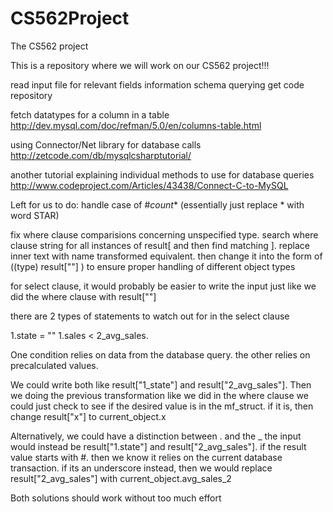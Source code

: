 CS562Project
============

The CS562 project

This is a repository where we will work on our CS562 project!!!

read input file for relevant fields
information schema querying
get code repository


fetch datatypes for a column in a table
http://dev.mysql.com/doc/refman/5.0/en/columns-table.html

using Connector/Net library for database calls
http://zetcode.com/db/mysqlcsharptutorial/

another tutorial explaining individual methods to use for database queries
http://www.codeproject.com/Articles/43438/Connect-C-to-MySQL


Left for us to do:
handle case of #_count_* (essentially just replace * with word STAR)

fix where clause comparisions concerning unspecified type. search where clause string for all instances of result[ and then find matching ].  replace inner text with name transformed equivalent. then change it into the form of ((type) result[""] ) to ensure proper handling of different object types


for select clause, it would probably be easier to write the input just like we did the where clause with result[""]

there are 2 types of statements to watch out for in the select clause

1.state = ""
1.sales < 2_avg_sales.

One condition relies on data from the database query. the other relies on precalculated values.

We could write both like result["1_state"] and result["2_avg_sales"]. Then we doing the previous transformation like we did in the where clause we could just check to see if the desired value is in the mf_struct. if it is, then change result["x"] to current_object.x

Alternatively, we could have a distinction between . and the _
the input would instead be result["1.state"] and result["2_avg_sales"]. if the result value starts with #. then we know it relies on the current database transaction. if its an underscore instead, then we would replace result["2_avg_sales"] with current_object.avg_sales_2

Both solutions should work without too much effort